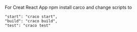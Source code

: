 For Creat React App npm install carco and change scripts to
 
    "start": "craco start",
    "build": "craco build",
    "test": "craco test"
  